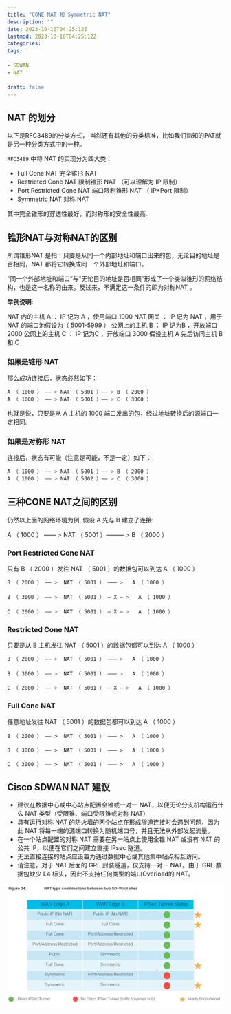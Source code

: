 ```yaml
---
title: "CONE NAT 和 Symmetric NAT"
description: ""
date: 2023-10-16T04:25:12Z
lastmod: 2023-10-16T04:25:12Z
categories:
tags:

- SDWAN
- NAT

draft: false
---
```


## NAT 的划分

以下是RFC3489的分类方式， 当然还有其他的分类标准，比如我们熟知的PAT就是另一种分类方式中的一种。

`RFC3489` 中将 NAT 的实现分为四大类：

- Full Cone NAT 完全锥形 NAT
- Restricted Cone NAT 限制锥形 NAT （可以理解为 IP 限制）
- Port Restricted Cone NAT 端口限制锥形 NAT （ IP+Port 限制）
- Symmetric NAT 对称 NAT

其中完全锥形的穿透性最好，而对称形的安全性最高.

## 锥形NAT与对称NAT的区别

所谓锥形NAT 是指：只要是从同一个内部地址和端口出来的包，无论目的地址是否相同，NAT 都将它转换成同一个外部地址和端口。

“同一个外部地址和端口”与“无论目的地址是否相同”形成了一个类似锥形的网络结构，也是这一名称的由来。反过来，不满足这一条件的即为对称NAT 。

**举例说明:**

NAT 内的主机 A ： IP 记为 A ，使用端口 1000
NAT 网关 ： IP 记为 NAT ，用于 NAT 的端口池假设为（ 5001-5999 ）
公网上的主机 B ： IP 记为B ，开放端口 2000
公网上的主机 C ： IP 记为C ，开放端口 3000
假设主机 A 先后访问主机 B 和 C

### 如果是锥形 NAT

那么成功连接后，状态必然如下：

```bash
A （ 1000 ） —— > NAT （ 5001 ）—— > B （ 2000 ）
A （ 1000 ） —— > NAT （ 5001 ）—— > C （ 3000 ）
```

也就是说，只要是从 A 主机的 1000 端口发出的包，经过地址转换后的源端口一定相同。

### 如果是对称形 NAT

连接后，状态有可能（注意是可能，不是一定）如下：

```bash
A （ 1000 ） —— > NAT （ 5001 ）—— > B （ 2000 ）
A （ 1000 ） —— > NAT （ 5002 ）—— > C （ 3000 ）
```

## 三种CONE NAT之间的区别

仍然以上面的网络环境为例, 假设 A 先与 B 建立了连接:

A （ 1000 ） —— > NAT （ 5001 ）——— > B （ 2000 ）

### Port Restricted Cone NAT

只有 B （ 2000 ）发往 NAT （ 5001 ）的数据包可以到达 A （ 1000 ）

```bash
B （ 2000 ） —— >  NAT （ 5001 ） ——— >   A （ 1000 ）

B （ 3000 ） —— >  NAT （ 5001 ） — X — >   A （ 1000 ）

C （ 2000 ） —— >  NAT （ 5001 ） — X — >   A （ 1000 ）
```

### Restricted Cone NAT

只要是从 B 主机发往 NAT （ 5001 ）的数据包都可以到达 A （ 1000 ）

```bash
B （ 2000 ） —— >  NAT （ 5001 ） ——— >   A （ 1000 ）

B （ 3000 ） —— >  NAT （ 5001 ） ——— >   A （ 1000 ）

C （ 2000 ） —— >  NAT （ 5001 ） — X — >   A （ 1000 ）
```

### Full Cone NAT

任意地址发往 NAT （ 5001 ）的数据包都可以到达 A （ 1000 ）

```
B （ 2000 ） —— >  NAT （ 5001 ） ——— >   A （ 1000 ）

B （ 3000 ） —— >  NAT （ 5001 ） ——— >   A （ 1000 ）

C （ 3000 ） —— >  NAT （ 5001 ） ——— >   A （ 1000 ）
```

## Cisco SDWAN NAT 建议

- 建议在数据中心或中心站点配置全锥或一对一 NAT，以便无论分支机构运行什么 NAT 类型（受限锥、端口受限锥或对称 NAT）
- 具有运行对称 NAT 的防火墙的两个站点在形成隧道连接时会遇到问题，因为此 NAT 将每一端的源端口转换为随机端口号，并且无法从外部发起流量。
- 在一个站点配置的对称 NAT 需要在另一站点上使用全锥 NAT 或没有 NAT 的公共 IP，以便在它们之间建立直接 IPsec 隧道。
- 无法直接连接的站点应设置为通过数据中心或其他集中站点相互访问。
- 请注意，对于 NAT 后面的 GRE 封装隧道，仅支持一对一 NAT。由于 GRE 数据包缺少 L4 标头，因此不支持任何类型的端口Overload的 NAT。

![NAT Type](image.png)